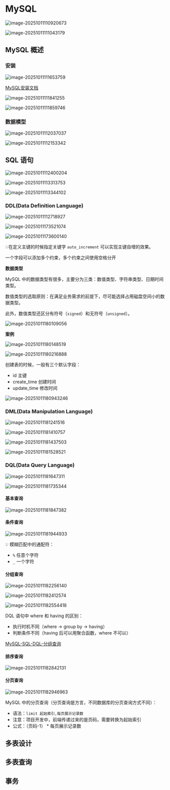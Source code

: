 # MySQL

![image-20251011110920673](https://amonologue-image-bed.oss-cn-chengdu.aliyuncs.com/2025/202510111109684.png)

![image-20251011111043179](https://amonologue-image-bed.oss-cn-chengdu.aliyuncs.com/2025/202510111110111.png)

## MySQL 概述

### 安装

![image-20251011111653759](https://amonologue-image-bed.oss-cn-chengdu.aliyuncs.com/2025/202510111116015.png)

[MySQL安装文档](https://heuqqdmbyk.feishu.cn/wiki/ZRSFwACsRiBD2NkV7bmcrJhInme)

![image-20251011111841255](https://amonologue-image-bed.oss-cn-chengdu.aliyuncs.com/2025/202510111118178.png)

![image-20251011111859746](https://amonologue-image-bed.oss-cn-chengdu.aliyuncs.com/2025/202510111119579.png)



### 数据模型

![image-20251011112037037](https://amonologue-image-bed.oss-cn-chengdu.aliyuncs.com/2025/202510111120947.png)

![image-20251011112153342](https://amonologue-image-bed.oss-cn-chengdu.aliyuncs.com/2025/202510111121079.png)



## SQL 语句

![image-20251011112400204](https://amonologue-image-bed.oss-cn-chengdu.aliyuncs.com/2025/202510111124244.png)

![image-20251011113313753](https://amonologue-image-bed.oss-cn-chengdu.aliyuncs.com/2025/202510111133176.png)

![image-20251011113344102](https://amonologue-image-bed.oss-cn-chengdu.aliyuncs.com/2025/202510111133044.png)



### DDL(Data Definition Language)

![image-20251011112718927](https://amonologue-image-bed.oss-cn-chengdu.aliyuncs.com/2025/202510111127801.png)

![image-20251011173521074](https://amonologue-image-bed.oss-cn-chengdu.aliyuncs.com/2025/202510111735011.png)

![image-20251011173600140](https://amonologue-image-bed.oss-cn-chengdu.aliyuncs.com/2025/202510111736093.png)

:bulb: ​在定义主键的时候指定关键字 `auto_increment` 可以实现主键自增的效果。

一个字段可以添加多个约束，多个约束之间使用空格分开



**数据类型**

MySQL 中的数据类型有很多，主要分为三类：数值类型、字符串类型、日期时间类型。

数值类型的选取原则：在满足业务需求的前提下，尽可能选择占用磁盘空间小的数据类型。

此外，数值类型还区分有符号（`signed`）和无符号（`unsigned`）。

![image-20251011180109056](https://amonologue-image-bed.oss-cn-chengdu.aliyuncs.com/2025/202510111801980.png)



**案例**

![image-20251011180148519](https://amonologue-image-bed.oss-cn-chengdu.aliyuncs.com/2025/202510111801548.png)

![image-20251011180216888](https://amonologue-image-bed.oss-cn-chengdu.aliyuncs.com/2025/202510111802853.png)

创建表的时候，一般有三个默认字段：

*   id 主键
*   create_time 创建时间
*   update_time 修改时间



![image-20251011180943246](https://amonologue-image-bed.oss-cn-chengdu.aliyuncs.com/2025/202510111809870.png)



### DML(Data Manipulation Language)

![image-20251011181241516](https://amonologue-image-bed.oss-cn-chengdu.aliyuncs.com/2025/202510111812441.png)

![image-20251011181410757](https://amonologue-image-bed.oss-cn-chengdu.aliyuncs.com/2025/202510111814656.png)

![image-20251011181437503](https://amonologue-image-bed.oss-cn-chengdu.aliyuncs.com/2025/202510111814652.png)

![image-20251011181528521](https://amonologue-image-bed.oss-cn-chengdu.aliyuncs.com/2025/202510111815388.png)



### DQL(Data Query Language)

![image-20251011181647311](https://amonologue-image-bed.oss-cn-chengdu.aliyuncs.com/2025/202510111816106.png)

![image-20251011181735344](https://amonologue-image-bed.oss-cn-chengdu.aliyuncs.com/2025/202510111817120.png)

#### 基本查询

![image-20251011181847382](https://amonologue-image-bed.oss-cn-chengdu.aliyuncs.com/2025/202510111818324.png)

#### 条件查询

![image-20251011181944933](https://amonologue-image-bed.oss-cn-chengdu.aliyuncs.com/2025/202510111819692.png)

:bulb: 模糊匹配中的通配符：

*   `%` 任意个字符
*   `_` 一个字符

#### 分组查询

![image-20251011182256140](https://amonologue-image-bed.oss-cn-chengdu.aliyuncs.com/2025/202510111822897.png)

![image-20251011182412574](https://amonologue-image-bed.oss-cn-chengdu.aliyuncs.com/2025/202510111824677.png)

![image-20251011182554418](https://amonologue-image-bed.oss-cn-chengdu.aliyuncs.com/2025/202510111825876.png)

DQL 语句中 where 和 having 的区别：

*   执行时机不同（where -> group by -> having）
*   判断条件不同（having 后可以用聚合函数，where 不可以）

[MySQL-SQL-DQL-分组查询](https://www.bilibili.com/video/BV1yGydYEE3H?spm_id_from=333.788.player.switch&vd_source=f4cc25a44af6631d6f4db023b3bb88e4&p=60)

#### 排序查询

![image-20251011182842131](https://amonologue-image-bed.oss-cn-chengdu.aliyuncs.com/2025/202510111828016.png)

#### 分页查询

![image-20251011182946963](https://amonologue-image-bed.oss-cn-chengdu.aliyuncs.com/2025/202510111829724.png)

MySQL 中的分页查询（分页查询是方言，不同数据库的分页查询方式不同）：

*   语法：`limit 起始索引,每页展示记录数`
*   注意：项目开发中，前端传递过来的是页码，需要转换为起始索引
*   公式：（页码-1） * 每页展示记录数



## 多表设计



## 多表查询



## 事务

